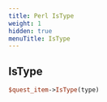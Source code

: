 ```yaml
---
title: Perl IsType
weight: 1
hidden: true
menuTitle: IsType
---
```

## IsType
```perl
$quest_item->IsType(type)
```